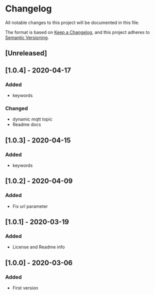 # Changelog
All notable changes to this project will be documented in this file.

The format is based on [Keep a Changelog](https://keepachangelog.com/en/1.0.0/),
and this project adheres to [Semantic Versioning](https://semver.org/spec/v2.0.0.html).

## [Unreleased]

## [1.0.4] - 2020-04-17
### Added
- keywords
### Changed
- dynamic mqtt topic
- Readme docs

## [1.0.3] - 2020-04-15
### Added
- keywords

## [1.0.2] - 2020-04-09
### Added
- Fix url parameter

## [1.0.1] - 2020-03-19
### Added
- License and Readme info

## [1.0.0] - 2020-03-06
### Added
- First version
